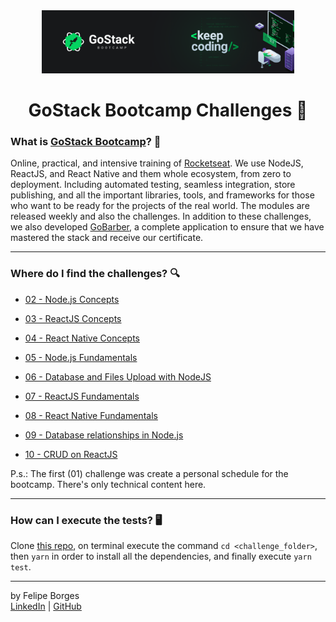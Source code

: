 <div align="center">
	<a href="https://rocketseat.com.br/gostack" target="_blank">
		<img src="/.github/gostackimg.png" alt="Logo" style="max-width:80%"/>
	</a>
</div>

<div align="center">
	<h1>GoStack Bootcamp Challenges 💾</h1>
</div>

### What is <a href="https://rocketseat.com.br/gostack" target="_blank">GoStack Bootcamp</a>? 🚀
Online, practical, and intensive training of [Rocketseat](https://rocketseat.com.br/). We use NodeJS, ReactJS, and React Native and them whole ecosystem, from zero to deployment. Including automated testing, seamless integration, store publishing, and all the important libraries, tools, and frameworks for those who want to be ready for the projects of the real world. The modules are released weekly and also the challenges. In addition to these challenges, we also developed [GoBarber](https://github.com/felipejsborges/gobarber), a complete application to ensure that we have mastered the stack and receive our certificate.
<hr>

### Where do I find the challenges? 🔍
- [02 - Node.js Concepts](/02_nodejs_concepts)

- [03 - ReactJS Concepts](/03_reactjs_concepts)

- [04 - React Native Concepts](/04_react_native_concepts)

- [05 - Node.js Fundamentals](/05_nodejs_fundamentals)

- [06 - Database and Files Upload with NodeJS](/06_db_and_files_upload)

- [07 - ReactJS Fundamentals](/07_reactjs_fundamentals)

- [08 - React Native Fundamentals](/08_react_native_fundamentals)

- [09 - Database relationships in Node.js](/09_database_relationships)

- [10 - CRUD on ReactJS](/10_reactjs_crud)

P.s.: The first (01) challenge was create a personal schedule for the bootcamp. There's only technical content here.
<hr>

### How can I execute the tests? 🖥
Clone [this repo](https://github.com/felipejsborges/gostack_bootcamp_challenges), on terminal execute the command `cd <challenge_folder>`, then `yarn` in order to install all the dependencies, and finally execute `yarn test`.
<hr>

by Felipe Borges<br>
[LinkedIn](https://www.linkedin.com/in/felipejsborges) | [GitHub](https://github.com/felipejsborges)

